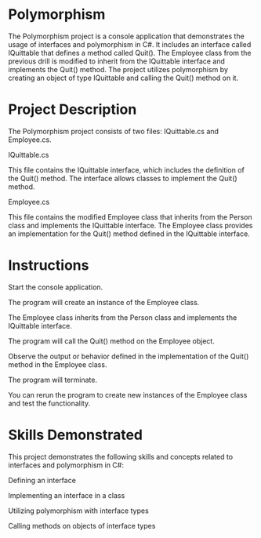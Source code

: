 # Polymorphism

The Polymorphism project is a console application that demonstrates the usage of interfaces and polymorphism in C#. It includes an interface called IQuittable that defines a method called Quit(). The Employee class from the previous drill is modified to inherit from the IQuittable interface and implements the Quit() method. The project utilizes polymorphism by creating an object of type IQuittable and calling the Quit() method on it.

# Project Description

The Polymorphism project consists of two files: IQuittable.cs and Employee.cs.

IQuittable.cs

This file contains the IQuittable interface, which includes the definition of the Quit() method. The interface allows classes to implement the Quit() method.

Employee.cs

This file contains the modified Employee class that inherits from the Person class and implements the IQuittable interface. The Employee class provides an implementation for the Quit() method defined in the IQuittable interface.

# Instructions

Start the console application.

The program will create an instance of the Employee class.

The Employee class inherits from the Person class and implements the IQuittable interface.

The program will call the Quit() method on the Employee object.

Observe the output or behavior defined in the implementation of the Quit() method in the Employee class.

The program will terminate.

You can rerun the program to create new instances of the Employee class and test the functionality.

# Skills Demonstrated
This project demonstrates the following skills and concepts related to interfaces and polymorphism in C#:

Defining an interface

Implementing an interface in a class

Utilizing polymorphism with interface types

Calling methods on objects of interface types
